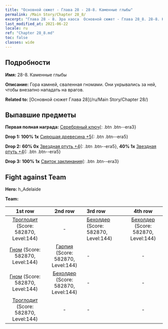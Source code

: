 ```yaml
---
title: "Основной сюжет - Глава 28 - 28-8. Каменные глыбы"
permalink: /Main Story/Chapter 28_8/
excerpt: "Глава 28 - 8. Эра хаоса  Основной сюжет - Глава 28_8. 28-8. Каменные глыбы"
last_modified_at: 2021-06-22
locale: ru
ref: "Chapter 28_8.md"
toc: false
classes: wide
---
```


## Подробности

 **Имя:** 28-8. Каменные глыбы

 **Описание:** Гора камней, сваленная гномами. Они укрывались за ней, чтобы внезапно нападать на врагов.

 **Related to:** [Основной сюжет Глава 28](/ru/Main Story/Chapter 28/)

## Выпавшие предметы

 **Первая полная награда:** [Серебряный ключ](/ItemsRU/con_693/){: .btn .btn--era3}

 **Drop 1:** **100% 1x** [Сияющая древесина +5](/ItemsRU/mat_97/){: .btn .btn--era5}

 **Drop 2:** **60% 0x** [Звездная ртуть +4](/ItemsRU/mat_91/){: .btn .btn--era5}, **40% 1x** [Звездная ртуть +4](/ItemsRU/mat_91/){: .btn .btn--era5}

 **Drop 3:** **100% 1x** [Свиток заклинания](/ItemsRU/con_694/){: .btn .btn--era3}


## Fight against Team
 **Hero:** h_Adelaide

 **Team:**


  | 1st row | 2nd row | 3rd row | 4th row |
  |:----:|:----:|:----|:----:|
  | [Троглодит](/ru/units/Troglodyte/) (Score: 582870, Level:144)  | - | [Бехолдер](/ru/units/Beholder/) (Score: 582870, Level:144)  | [Бехолдер](/ru/units/Beholder/) (Score: 582870, Level:144)  |
  | [Гном](/ru/units/Dwarf/) (Score: 582870, Level:144)  | [Гарпия](/ru/units/Harpy/) (Score: 582870, Level:144)  | - | - |
  | [Гном](/ru/units/Dwarf/) (Score: 582870, Level:144)  | [Бехолдер](/ru/units/Beholder/) (Score: 582870, Level:144)  | - | - |
  | [Троглодит](/ru/units/Troglodyte/) (Score: 582870, Level:144)  | - | - | - |


